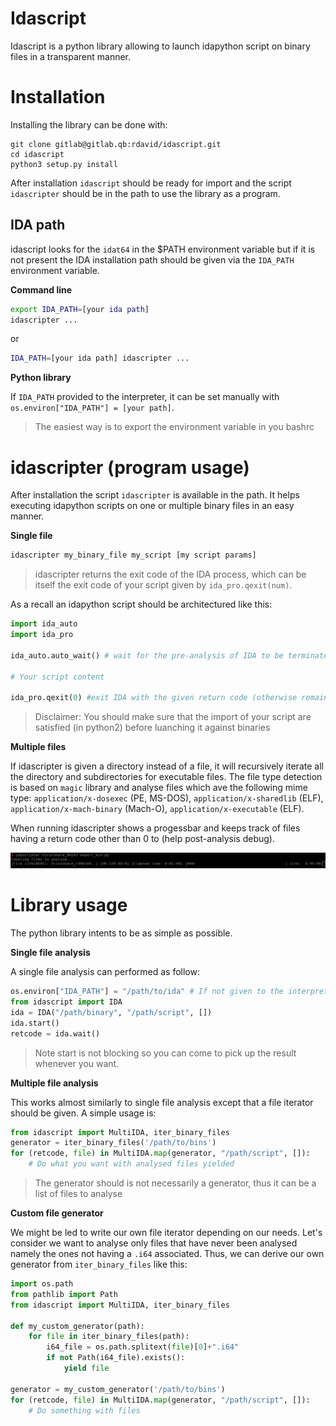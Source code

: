 # Idascript

Idascript is a python library allowing to launch idapython script on binary files in a transparent manner.

# Installation

Installing the library can be done with:

    git clone gitlab@gitlab.qb:rdavid/idascript.git
    cd idascript
    python3 setup.py install

After installation `idascript` should be ready for import and the script `idascripter`
should be in the path to use the library as a program.

## IDA path

idascript looks for the `idat64`
in the $PATH environment variable but if it is not present the IDA installation path
should be given via the `IDA_PATH` environment variable.

**Command line**

```bash
export IDA_PATH=[your ida path]
idascripter ...
```
or

```bash
IDA_PATH=[your ida path] idascripter ...
```

**Python library**

If `IDA_PATH` provided to the interpreter, it can be set manually with `os.environ["IDA_PATH"] = [your path]`.

> The easiest way is to export the environment variable in you bashrc

# idascripter (program usage)

After installation the script `idascripter` is available in the path. It helps
executing idapython scripts on one or multiple binary files in an easy manner.

**Single file**

```bash
idascripter my_binary_file my_script [my script params]
```

> idascripter returns the exit code of the IDA process, which can be itself the exit code of your
script given by `ida_pro.qexit(num)`.

As a recall an idapython script should be architectured like this:

```python
import ida_auto
import ida_pro

ida_auto.auto_wait() # wait for the pre-analysis of IDA to be terminated

# Your script content

ida_pro.qexit(0) #exit IDA with the given return code (otherwise remains opened)
```

> Disclaimer: You should make sure that the import of your script are satisfied (in python2) before
luanching it against binaries

**Multiple files**

If idascripter is given a directory instead of a file, it will recursively iterate all the directory and
subdirectories for executable files. The file type detection is based on `magic` library and analyse files
which ave the following mime type: `application/x-dosexec` (PE, MS-DOS), `application/x-sharedlib` (ELF),
`application/x-mach-binary` (Mach-O), `application/x-executable` (ELF).

When running idascripter shows a progessbar and keeps track of files having a return code other than 0 to
(help post-analysis debug).

![MultiIDA](docs/multi_ida_screenshot.png)


# Library usage

The python library intents to be as simple as possible. 

**Single file analysis**

A single file analysis can performed as follow:

```python
os.environ["IDA_PATH"] = "/path/to/ida" # If not given to the interpreter directly
from idascript import IDA
ida = IDA("/path/binary", "/path/script", [])
ida.start()
retcode = ida.wait()
```

> Note start is not blocking so you can come to pick up the result whenever you want.

**Multiple file analysis**

This works almost similarly to single file analysis except that a file
iterator should be given. A simple usage is:

```python
from idascript import MultiIDA, iter_binary_files
generator = iter_binary_files('/path/to/bins')
for (retcode, file) in MultiIDA.map(generator, "/path/script", []):
    # Do what you want with analysed files yielded
```

> The generator should is not necessarily a generator, thus it can be a list of files to analyse


**Custom file generator**

We might be led to write our own file iterator depending on our needs. Let's consider we want
to analyse only files that have never been analysed namely the ones not having a `.i64` associated.
Thus, we can derive our own generator from `iter_binary_files` like this:

```python
import os.path
from pathlib import Path
from idascript import MultiIDA, iter_binary_files

def my_custom_generator(path):
    for file in iter_binary_files(path):
        i64_file = os.path.splitext(file)[0]+".i64"
        if not Path(i64_file).exists():
            yield file

generator = my_custom_generator('/path/to/bins')
for (retcode, file) in MultiIDA.map(generator, "/path/script", []):
    # Do something with files
```

